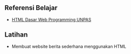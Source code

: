 ## Referensi Belajar

- [HTML Dasar Web Programming UNPAS](https://www.youtube.com/playlist?list=PLFIM0718LjIVuONHysfOK0ZtiqUWvrx4F)

## Latihan

- Membuat website berita sederhana menggunakan HTML
